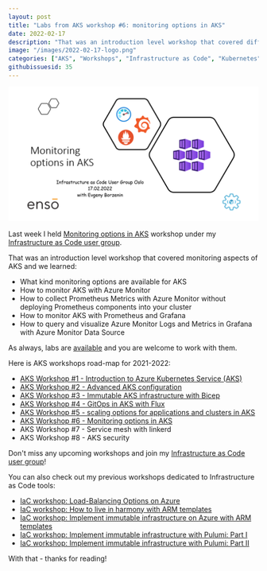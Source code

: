 ```yaml
---
layout: post
title: "Labs from AKS workshop #6: monitoring options in AKS"
date: 2022-02-17
description: "That was an introduction level workshop that covered different monitoring options available for AKS."
image: "/images/2022-02-17-logo.png"
categories: ["AKS", "Workshops", "Infrastructure as Code", "Kubernetes", "Prometheus", "Grafana", "Azure Monitor"]
githubissuesid: 35
---
```


![logo](/images/2022-02-17-logo.png)

Last week I held [Monitoring options in AKS](https://www.meetup.com/Infrastructure-As-Code-User-Group-Oslo/events/283137161/) workshop under my [Infrastructure as Code user group](https://www.meetup.com/Infrastructure-As-Code-User-Group-Oslo).

That was an introduction level workshop that covered monitoring aspects of AKS and we learned:

* What kind monitoring options are available for AKS
* How to monitor AKS with Azure Monitor
* How to collect Prometheus Metrics with Azure Monitor without deploying Prometheus components into your cluster
* How to monitor AKS with Prometheus and Grafana
* How to query and visualize Azure Monitor Logs and Metrics in Grafana with Azure Monitor Data Source

As always, labs are [available](https://github.com/evgenyb/aks-workshops/tree/main/06-monitoring-options-in-aks) and you are welcome to work with them.

Here is AKS workshops road-map for 2021-2022:

* [AKS Workshop #1 - Introduction to Azure Kubernetes Service (AKS)](https://borzenin.com/azure-kubernetes-service-aks-workshop-1-labs/)
* [AKS Workshop #2 - Advanced AKS configuration](https://borzenin.com/azure-kubernetes-service-aks-workshop-2-labs/)
* [AKS Workshop #3 - Immutable AKS infrastructure with Bicep](https://borzenin.com/azure-kubernetes-service-aks-workshop-3-labs/)
* [AKS Workshop #4 - GitOps in AKS with Flux](https://borzenin.com/azure-kubernetes-service-aks-workshop-4-labs/)
* [AKS Workshop #5 - scaling options for applications and clusters in AKS](https://borzenin.com/azure-kubernetes-service-aks-workshop-5-labs/)
* [AKS Workshop #6 - Monitoring options in AKS](https://borzenin.com/azure-aks-workshop-6-monitoring-options-aks-labs/)
* AKS Workshop #7 - Service mesh with linkerd
* AKS Workshop #8 - AKS security

Don't miss any upcoming workshops and join my [Infrastructure as Code user group](https://www.meetup.com/Infrastructure-As-Code-User-Group-Oslo)!

You can also check out my previous workshops dedicated to Infrastructure as Code tools:

* [IaC workshop: Load-Balancing Options on Azure](https://borzenin.com/azure-load-balancing-options-workshop-labs/)
* [IaC workshop: How to live in harmony with ARM templates](https://borzenin.com/iac-ws1-labs/)
* [IaC workshop: Implement immutable infrastructure on Azure with ARM templates](https://borzenin.com/iac-ws2-labs/)
* [IaC workshop: Implement immutable infrastructure with Pulumi: Part I](https://borzenin.com/iac-ws3-labs/)
* [IaC workshop: Implement immutable infrastructure with Pulumi: Part II](https://borzenin.com/iac-ws4-labs/)

With that - thanks for reading!
